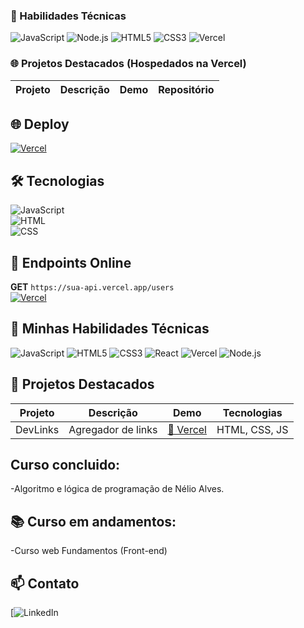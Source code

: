 ### 🚀 Habilidades Técnicas  
![JavaScript](https://img.shields.io/badge/JavaScript-F7DF1E?logo=javascript&logoColor=black)
![Node.js](https://img.shields.io/badge/Node.js-339933?logo=nodedotjs&logoColor=white)
![HTML5](https://img.shields.io/badge/HTML5-E34F26?logo=html5&logoColor=white)
![CSS3](https://img.shields.io/badge/CSS3-1572B6?logo=css3&logoColor=white)
![Vercel](https://img.shields.io/badge/Vercel-000000?logo=vercel&logoColor=white)

### 🌐 Projetos Destacados (Hospedados na Vercel)
| Projeto       | Descrição          | Demo       | Repositório   |
| ------------- | ------------------ | ---------- | ------------- |
## 🌐 Deploy  
[![Vercel](https://img.shields.io/badge/Vercel-Deployed-%23000?logo=vercel)](https://dev-links-jaosuzart.vercel.app/)

## 🛠 Tecnologias  
![JavaScript](https://img.shields.io/badge/JavaScript-100%25-yellow)  
![HTML](https://img.shields.io/badge/HTML-5-E34F26)  
![CSS](https://img.shields.io/badge/CSS-3-1572B6)
## 🔌 Endpoints Online  
**GET** `https://sua-api.vercel.app/users`  
[![Vercel](https://img.shields.io/badge/Vercel-Running-%23000?logo=vercel)](https://sua-api.vercel.app)
## 🚀 Minhas Habilidades Técnicas
![JavaScript](https://img.shields.io/badge/JavaScript-F7DF1E?logo=javascript&logoColor=black)
![HTML5](https://img.shields.io/badge/HTML5-E34F26?logo=html5&logoColor=white)
![CSS3](https://img.shields.io/badge/CSS3-1572B6?logo=css3&logoColor=white)
![React](https://img.shields.io/badge/React-61DAFB?logo=react&logoColor=black)
![Vercel](https://img.shields.io/badge/Vercel-000000?logo=vercel&logoColor=white)
![Node.js](https://img.shields.io/badge/Node.js-339933?logo=nodedotjs&logoColor=white)

## 🌟 Projetos Destacados
| Projeto       | Descrição          | Demo       | Tecnologias |
| ------------- | ------------------ | ---------- | ----------- |
| DevLinks      | Agregador de links | [🔗 Vercel](https://vercel.com/jaosuzarts-projects) | HTML, CSS, JS |
## Curso concluido:
-Algoritmo e lógica de programação de Nélio Alves.
## 📚 Curso em andamentos:
-Curso web Fundamentos (Front-end)
## 📫 Contato
[![LinkedIn](https://www.linkedin.com/in/joao-marcelo-suzart-lima-castro-587675266/)
